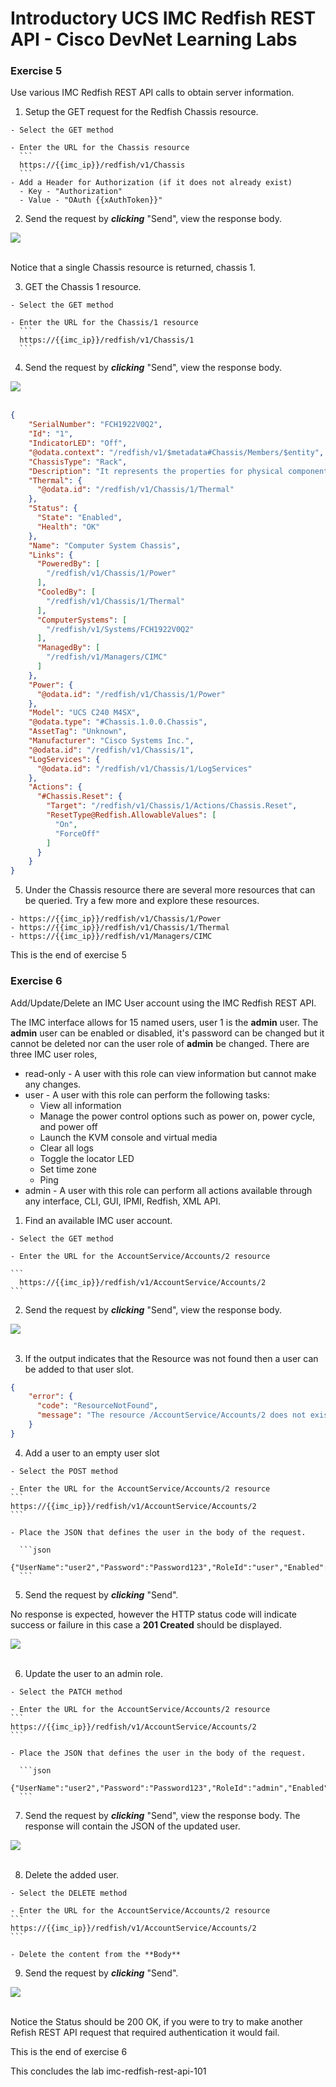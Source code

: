 # Introductory UCS IMC Redfish REST API - Cisco DevNet Learning Labs

### Exercise 5
Use various IMC Redfish REST API calls to obtain server information.

  1. Setup the GET request for the Redfish Chassis resource.

    - Select the GET method

    - Enter the URL for the Chassis resource
      ```
      https://{{imc_ip}}/redfish/v1/Chassis
      ```
    - Add a Header for Authorization (if it does not already exist)
      - Key - "Authorization"
      - Value - "OAuth {{xAuthToken}}"

  2. Send the request by ***clicking*** "Send", view the response body.

  ![](/posts/files/imc-redfish-rest-api-101/assets/images/imc-redfish-rest-api-101-19.jpg)<br/><br/>

  Notice that a single Chassis resource is returned, chassis 1.

  3. GET the Chassis 1 resource.

    - Select the GET method

    - Enter the URL for the Chassis/1 resource
      ```
      https://{{imc_ip}}/redfish/v1/Chassis/1
      ```

  4. Send the request by ***clicking*** "Send", view the response body.

  ![](/posts/files/imc-redfish-rest-api-101/assets/images/imc-redfish-rest-api-101-20.jpg)<br/><br/>

  ```json
  {
      "SerialNumber": "FCH1922V0Q2",
      "Id": "1",
      "IndicatorLED": "Off",
      "@odata.context": "/redfish/v1/$metadata#Chassis/Members/$entity",
      "ChassisType": "Rack",
      "Description": "It represents the properties for physical components for any system.  This one object is intended to represent racks, rackmount servers, blades, standalone, modular systems, enclosures, and all other containers.  The non-cpu/device centric parts of the schema are all accessed either directly or indirectly through this resource",
      "Thermal": {
        "@odata.id": "/redfish/v1/Chassis/1/Thermal"
      },
      "Status": {
        "State": "Enabled",
        "Health": "OK"
      },
      "Name": "Computer System Chassis",
      "Links": {
        "PoweredBy": [
          "/redfish/v1/Chassis/1/Power"
        ],
        "CooledBy": [
          "/redfish/v1/Chassis/1/Thermal"
        ],
        "ComputerSystems": [
          "/redfish/v1/Systems/FCH1922V0Q2"
        ],
        "ManagedBy": [
          "/redfish/v1/Managers/CIMC"
        ]
      },
      "Power": {
        "@odata.id": "/redfish/v1/Chassis/1/Power"
      },
      "Model": "UCS C240 M4SX",
      "@odata.type": "#Chassis.1.0.0.Chassis",
      "AssetTag": "Unknown",
      "Manufacturer": "Cisco Systems Inc.",
      "@odata.id": "/redfish/v1/Chassis/1",
      "LogServices": {
        "@odata.id": "/redfish/v1/Chassis/1/LogServices"
      },
      "Actions": {
        "#Chassis.Reset": {
          "Target": "/redfish/v1/Chassis/1/Actions/Chassis.Reset",
          "ResetType@Redfish.AllowableValues": [
            "On",
            "ForceOff"
          ]
        }
      }
  }
  ```

  5. Under the Chassis resource there are several more resources that can be queried. Try a few more and explore these resources.

    - https://{{imc_ip}}/redfish/v1/Chassis/1/Power
    - https://{{imc_ip}}/redfish/v1/Chassis/1/Thermal
    - https://{{imc_ip}}/redfish/v1/Managers/CIMC

  This is the end of exercise 5

### Exercise 6
Add/Update/Delete an IMC User account using the IMC Redfish REST API.

  The IMC interface allows for 15 named users, user 1 is the **admin** user. The **admin** user can be enabled or disabled, it's password can be changed but it cannot be deleted nor can the user role of **admin** be changed. There are three IMC user roles,

  - read-only - A user with this role can view information but cannot make any changes.
  - user - A user with this role can perform the following tasks:
    - View all information
    - Manage the power control options such as power on, power cycle, and power off
    - Launch the KVM console and virtual media
    - Clear all logs
    - Toggle the locator LED
    - Set time zone
    - Ping
  - admin - A user with this role can perform all actions available through any interface, CLI, GUI, IPMI, Redfish, XML API.


  1. Find an available IMC user account.

    - Select the GET method

    - Enter the URL for the AccountService/Accounts/2 resource

    ```
      https://{{imc_ip}}/redfish/v1/AccountService/Accounts/2
    ```

  2. Send the request by ***clicking*** "Send", view the response body.

  ![](/posts/files/imc-redfish-rest-api-101/assets/images/imc-redfish-rest-api-101-21.jpg)<br/><br/>

  3. If the output indicates that the Resource was not found then a user can be added to that user slot.

  ```json
  {
      "error": {
        "code": "ResourceNotFound",
        "message": "The resource /AccountService/Accounts/2 does not exist"
      }
  }
  ```

  4. Add a user to an empty user slot

    - Select the POST method

    - Enter the URL for the AccountService/Accounts/2 resource
    ```
    https://{{imc_ip}}/redfish/v1/AccountService/Accounts/2
    ```

    - Place the JSON that defines the user in the body of the request.

      ```json
      {"UserName":"user2","Password":"Password123","RoleId":"user","Enabled":"true"}
      ```

  5. Send the request by ***clicking*** "Send".

  No response is expected, however the HTTP status code will indicate success or failure in this case a **201 Created** should be displayed.

  ![](/posts/files/imc-redfish-rest-api-101/assets/images/imc-redfish-rest-api-101-22.jpg)<br/><br/>

  6. Update the user to an admin role.

    - Select the PATCH method

    - Enter the URL for the AccountService/Accounts/2 resource
    ```
    https://{{imc_ip}}/redfish/v1/AccountService/Accounts/2
    ```

    - Place the JSON that defines the user in the body of the request.

      ```json
      {"UserName":"user2","Password":"Password123","RoleId":"admin","Enabled":"true"}
      ```

  7. Send the request by ***clicking*** "Send", view the response body. The response will contain the JSON of the updated user.

  ![](/posts/files/imc-redfish-rest-api-101/assets/images/imc-redfish-rest-api-101-23.jpg)<br/><br/>

  8. Delete the added user.

    - Select the DELETE method

    - Enter the URL for the AccountService/Accounts/2 resource
    ```
    https://{{imc_ip}}/redfish/v1/AccountService/Accounts/2
    ```

    - Delete the content from the **Body**

  9. Send the request by ***clicking*** "Send".

  ![](/posts/files/imc-redfish-rest-api-101/assets/images/imc-redfish-rest-api-101-24.jpg)<br/><br/>

  Notice the Status should be 200 OK, if you were to try to make another Refish REST API request that required authentication it would fail.

  This is the end of exercise 6

This concludes the lab imc-redfish-rest-api-101
